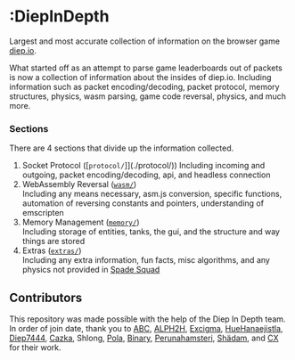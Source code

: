 # **:DiepInDepth**

Largest and most accurate collection of information on the browser game [diep.io](https://diep.io/).

What started off as an attempt to parse game leaderboards out of packets is now a collection of information about the insides of diep.io. Including information such as packet encoding/decoding, packet protocol, memory structures, physics, wasm parsing, game code reversal, physics, and much more.

### **Sections**

There are 4 sections that divide up the information collected.

1. Socket Protocol ([`protocol/`]](./protocol/))
   Including incoming and outgoing, packet encoding/decoding, api, and headless connection
2. WebAssembly Reversal ([`wasm/`](./wasm/))  
   Including any means necessary, asm.js conversion, specific functions, automation of reversing constants and pointers, understanding of emscripten
3. Memory Management ([`memory/`](./memory/))  
   Including storage of entities, tanks, the gui, and the structure and way things are stored
4. Extras ([`extras/`](./extras/))  
   Including any extra information, fun facts, misc algorithms, and any physics not provided in [Spade Squad](http://spade-squad.com)

## **Contributors**

This repository was made possible with the help of the Diep In Depth team. In order of join date, thank you to [ABC](https://github.com/ABCxFF), [ALPH2H](https://github.com/ALPH2H), [Excigma](https://github.com/Excigma), [HueHanaejistla](https://github.com/HueHanaejistla), [Diep7444](https://github.com/diepiodiscord), [Cazka](https://github.com/Cazka), Shlong, [Pola](https://github.com/PiotrDabkowski), [Binary](https://github.com/binary-person), [Perunahamsteri](https://github.com/Perunahamsteri), [Shädam](https://github.com/supahero1), and [CX](https://github.com/CX88) for their work.
